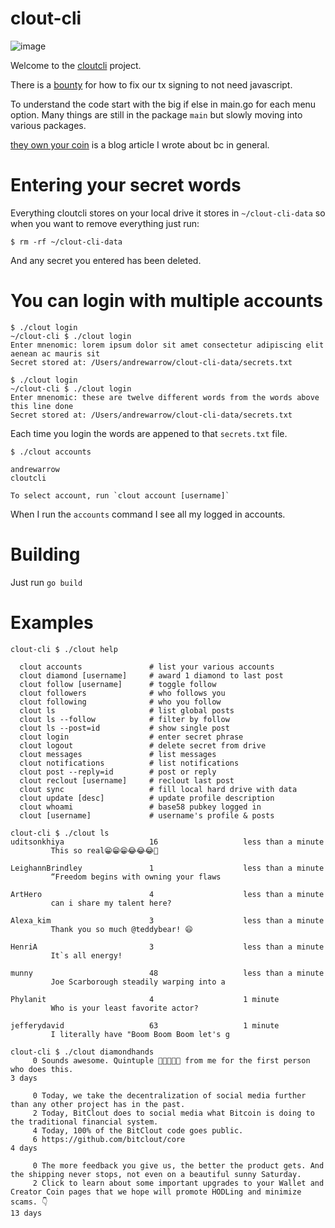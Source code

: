 # clout-cli

![image](https://user-images.githubusercontent.com/127054/119290208-f4527a80-bc00-11eb-9458-c29d828e4df0.png)

Welcome to the [cloutcli](https://bitclout.com/u/cloutcli) project.

There is a [bounty](https://stackoverflow.com/questions/67661276/how-do-i-properly-sign-a-bitclout-tx-in-golang-vs-typescript) for how to fix our tx signing to not need javascript. 

To understand the code start with the big if else in main.go for each menu option. Many things are still in the package `main` but slowly moving into various packages.

[they own your coin](https://andrewarrow.substack.com/p/they-own-your-coin) is a blog article I wrote about bc in general.

# Entering your secret words

Everything cloutcli stores on your local drive it stores in `~/clout-cli-data` so when you want to remove everything just run:

```
$ rm -rf ~/clout-cli-data
```

And any secret you entered has been deleted.

# You can login with multiple accounts

```
$ ./clout login
~/clout-cli $ ./clout login
Enter mnenomic: lorem ipsum dolor sit amet consectetur adipiscing elit aenean ac mauris sit
Secret stored at: /Users/andrewarrow/clout-cli-data/secrets.txt

$ ./clout login
~/clout-cli $ ./clout login
Enter mnenomic: these are twelve different words from the words above this line done
Secret stored at: /Users/andrewarrow/clout-cli-data/secrets.txt
```

Each time you login the words are appened to that `secrets.txt` file.

```
$ ./clout accounts

andrewarrow
cloutcli

To select account, run `clout account [username]`
```

When I run the `accounts` command I see all my logged in accounts.


# Building

Just run `go build`

# Examples

```
clout-cli $ ./clout help

  clout accounts               # list your various accounts
  clout diamond [username]     # award 1 diamond to last post
  clout follow [username]      # toggle follow
  clout followers              # who follows you
  clout following              # who you follow
  clout ls                     # list global posts
  clout ls --follow            # filter by follow
  clout ls --post=id           # show single post
  clout login                  # enter secret phrase
  clout logout                 # delete secret from drive
  clout messages               # list messages
  clout notifications          # list notifications
  clout post --reply=id        # post or reply
  clout reclout [username]     # reclout last post
  clout sync                   # fill local hard drive with data
  clout update [desc]          # update profile description
  clout whoami                 # base58 pubkey logged in
  clout [username]             # username's profile & posts
```

```
clout-cli $ ./clout ls
uditsonkhiya                   16                   less than a minute
         This so real😁😁😁😂😂😂🤣

LeighannBrindley               1                    less than a minute
         “Freedom begins with owning your flaws

ArtHero                        4                    less than a minute
         can i share my talent here?

Alexa_kim                      3                    less than a minute
         Thank you so much @teddybear! 😄

HenriA                         3                    less than a minute
         It`s all energy!

munny                          48                   less than a minute
         Joe Scarborough steadily warping into a

Phylanit                       4                    1 minute
         Who is your least favorite actor?

jefferydavid                   63                   1 minute
         I literally have "Boom Boom Boom let's g
```

```
clout-cli $ ./clout diamondhands
     0 Sounds awesome. Quintuple 💎💎💎💎💎 from me for the first person who does this.
3 days

     0 Today, we take the decentralization of social media further than any other project has in the past.
     2 Today, BitClout does to social media what Bitcoin is doing to the traditional financial system.
     4 Today, 100% of the BitClout code goes public.
     6 https://github.com/bitclout/core
4 days

     0 The more feedback you give us, the better the product gets. And the shipping never stops, not even on a beautiful sunny Saturday.
     2 Click to learn about some important upgrades to your Wallet and Creator Coin pages that we hope will promote HODLing and minimize scams. 👇
13 days
```

